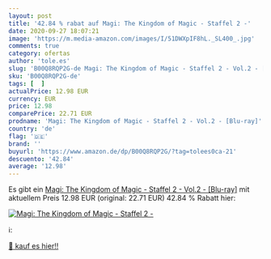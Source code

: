 ```yaml
---
layout: post
title: '42.84 % rabat auf Magi: The Kingdom of Magic - Staffel 2 -'
date: 2020-09-27 18:07:21
image: 'https://m.media-amazon.com/images/I/51DWXpIF8hL._SL400_.jpg'
comments: true
category: ofertas
author: 'tole.es'
slug: 'B00Q8RQP2G-de Magi: The Kingdom of Magic - Staffel 2 - Vol.2 - [Blu-ray]'
sku: 'B00Q8RQP2G-de'
tags: [  ]
actualPrice: 12.98 EUR
currency: EUR
price: 12.98
comparePrice: 22.71 EUR
prodname: 'Magi: The Kingdom of Magic - Staffel 2 - Vol.2 - [Blu-ray]'
country: 'de'
flag: '🇩🇪'
brand: ''
buyurl: 'https://www.amazon.de/dp/B00Q8RQP2G/?tag=tolees0ca-21'
descuento: '42.84'
average: '12.98'
---
```


Es gibt ein [Magi: The Kingdom of Magic - Staffel 2 - Vol.2 - [Blu-ray]](https://www.amazon.de/dp/B00Q8RQP2G/?tag=tolees0ca-21) mit aktuellem Preis 12.98 EUR (original: 22.71 EUR) 42.84 % Rabatt hier:

[![Magi: The Kingdom of Magic - Staffel 2 -](https://m.media-amazon.com/images/I/51DWXpIF8hL._SL400_.jpg)](https://www.amazon.de/dp/B00Q8RQP2G/?tag=tolees0ca-21)

ℹ️:


[🛒 kauf es hier!!](https://www.amazon.de/dp/B00Q8RQP2G/?tag=tolees0ca-21)
